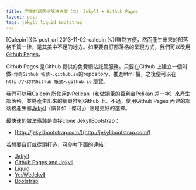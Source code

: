 ```yaml
---
title: 完美的部落格解決方案（二）：Jekyll + Github Pages
layout: post
tags: jekyll liquid bootstrap
---
```


<!-- problems of calepin-->

[Calepin]({% post_url 2013-11-02-calepin %})雖然方便，然而產生出來的部落格千篇一律，是其美中不足的地方。如果要自訂部落格的呈現方式，我們可以改用[Github Pages](http://pages.github.com)。

Github Pages 是Github 提供的免費網站託管服務。只要在Github 上建立一個叫做`<你的Github 帳號>.github.io`的repository，推進html 檔，之後便可以在`http://<你的Github 帳號>.github.io` 瀏覽。

我們可以用Calepin 所使用的[Pelican](http://pelican.readthedocs.org/en/3.3.0/)（和做鋼筆的百利金Pelikan 差一字）來產生部落格，並將產生出來的網頁推到Github 上。不過，使用Github Pages 內建的部落格產生器[Jekyll](http://jekyllrb.com)（讀音如「傑可」）應是更好的選擇。

最快速的做法應該是直接clone JekyllBootstrap：

- [http://jekyllbootstrap.com/](http://jekyllbootstrap.com/)

若想要自訂或從頭打造，可參考下面的連結：

- [Jekyll](http://jekyllrb.com/docs/home/)
- [Github Pages and Jekyll](https://help.github.com/articles/using-jekyll-with-pages)
- [Liquid](https://github.com/Shopify/liquid/wiki/Liquid-for-Designers)
- [YesWeJekyll](http://yeswejekyll.com)
- [Bootstrap](http://getbootstrap.com)

